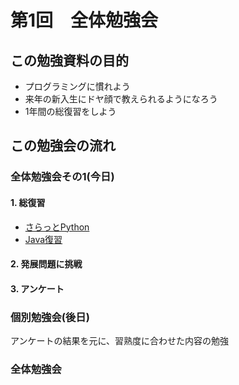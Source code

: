 # 第1回　全体勉強会

## この勉強資料の目的

- プログラミングに慣れよう
- 来年の新入生にドヤ顔で教えられるようになろう
- 1年間の総復習をしよう

## この勉強会の流れ

### 全体勉強会その1(今日)

#### 1. 総復習

- [さらっとPython](Python/python1.md)
- [Java復習](Java/java1.md)

#### 2. 発展問題に挑戦

#### 3. アンケート

### 個別勉強会(後日)

アンケートの結果を元に、習熟度に合わせた内容の勉強

### 全体勉強会

